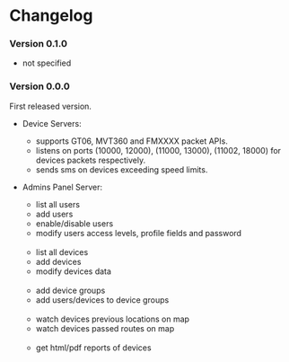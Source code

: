 # Changelog

### Version 0.1.0

* not specified

### Version 0.0.0

First released version.

* Device Servers:
  * supports GT06, MVT360 and FMXXXX packet APIs.
  * listens on ports (10000, 12000), (11000, 13000), (11002, 18000) for devices packets respectively.
  * sends sms on devices exceeding speed limits.
  
* Admins Panel Server:
  * list all users
  * add users
  * enable/disable users
  * modify users access levels, profile fields and password
  <br><br>
  * list all devices
  * add devices
  * modify devices data
  <br><br>
  * add device groups
  * add users/devices to device groups
  <br><br>
  * watch devices previous locations on map
  * watch devices passed routes on map
  <br><br>
  * get html/pdf reports of devices
